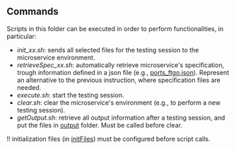 ## Commands

Scripts in this folder can be executed in order to perform functionalities, in particular:

  - *init_xx.sh*: sends all selected files for the testing session to the microservice environment.
  - *retrieveSpec_xx.sh*: automatically retrieve microservice's specification, trough information defined in a json file (e.g., [ports_ftgo.json](https://github.com/uDEVOPS2020/Integrated-Quality-Assessment-and-Improvement-Framework/tree/main/MacroHive/uTest/clientCommands/initFiles/ports_ftgo.json)). Represent an alternative to the previous instruction, where specification files are needed.
  - *execute.sh*: start the testing session.
  - *clear.sh*: clear the microservice's environment (e.g., to perform a new testing session).
  - *getOutput.sh*: retrieve all output information after a testing session, and put the files in [output](https://github.com/uDEVOPS2020/Integrated-Quality-Assessment-and-Improvement-Framework/tree/main/MacroHive/uTest/clientCommands/initFiles) folder. Must be called before clear.

!! initialization files (in [initFiles](https://github.com/uDEVOPS2020/Integrated-Quality-Assessment-and-Improvement-Framework/tree/main/MacroHive/uTest/clientCommands/initFiles)) must be configured before script calls.
